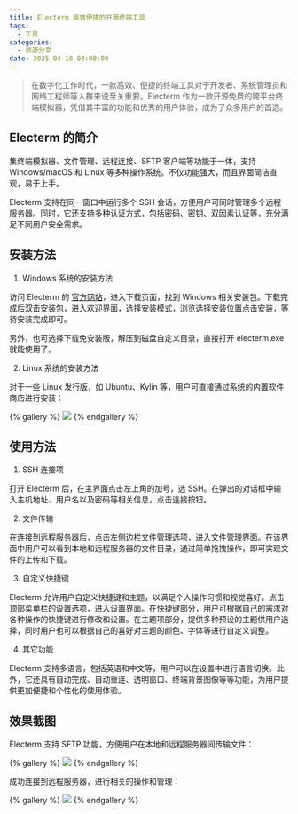 ```yaml
---
title: Electerm 高效便捷的开源终端工具
tags:
  - 工具
categories:
  - 资源分享
date: 2025-04-18 00:00:00
---
```


> 在数字化工作时代，一款高效、便捷的终端工具对于开发者、系统管理员和网络工程师等人群来说至关重要。Electerm 作为一款开源免费的跨平台终端模拟器，凭借其丰富的功能和优秀的用户体验，成为了众多用户的首选。

<!-- more -->

## Electerm 的简介

集终端模拟器、文件管理、远程连接、SFTP 客户端等功能于一体，支持 Windows/macOS 和 Linux 等多种操作系统。不仅功能强大，而且界面简洁直观，易于上手。

Electerm 支持在同一窗口中运行多个 SSH 会话，方便用户可同时管理多个远程服务器。同时，它还支持多种认证方式，包括密码、密钥、双因素认证等，充分满足不同用户安全需求。

## 安装方法

1. Windows 系统的安装方法

访问 Electerm 的 [官方网站](https://electerm.github.io/electerm/index-zh_cn.html)，进入下载页面，找到 Windows 相关安装包。下载完成后双击安装包，进入欢迎界面，选择安装模式，浏览选择安装位置点击安装，等待安装完成即可。

另外，也可选择下载免安装版，解压到磁盘自定义目录，直接打开 electerm.exe 就能使用了。

2. Linux 系统的安装方法

对于一些 Linux 发行版，如 Ubuntu、Kylin 等，用户可直接通过系统的内置软件商店进行安装：

{% gallery %}
![](https://cdn.dusays.com/2025/04/820-1.jpg)
{% endgallery %}

## 使用方法

1. SSH 连接项

打开 Electerm 后，在主界面点击左上角的加号，选 SSH。在弹出的对话框中输入主机地址、用户名以及密码等相关信息，点击连接按钮。

2. 文件传输

在连接到远程服务器后，点击左侧边栏文件管理选项，进入文件管理界面。在该界面中用户可以看到本地和远程服务器的文件目录，通过简单拖拽操作，即可实现文件的上传和下载。

3. 自定义快捷键

Electerm 允许用户自定义快捷键和主题，以满足个人操作习惯和视觉喜好。点击顶部菜单栏的设置选项，进入设置界面。在快捷键部分，用户可根据自己的需求对各种操作的快捷键进行修改和设置。在主题项部分，提供多种预设的主题供用户选择，同时用户也可以根据自己的喜好对主题的颜色、字体等进行自定义调整。

4. 其它功能

Electerm 支持多语言，包括英语和中文等，用户可以在设置中进行语言切换。此外，它还具有自动完成、自动重连、透明窗口、终端背景图像等等功能，为用户提供更加便捷和个性化的使用体验。

## 效果截图

Electerm 支持 SFTP 功能，方便用户在本地和远程服务器间传输文件：

{% gallery %}
![](https://cdn.dusays.com/2025/04/820-2.jpg)
{% endgallery %}

成功连接到远程服务器，进行相关的操作和管理：

{% gallery %}
![](https://cdn.dusays.com/2025/04/820-3.jpg)
{% endgallery %}